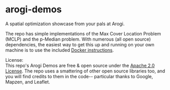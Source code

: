 # arogi-demos
A spatial optimization showcase from your pals at Arogi.

The repo has simple implementations of the Max Cover Location Problem (MCLP) and the p-Median problem. With numerous (all open source) dependencies, the easiest way to get this up and running on your own machine is to use the included [Docker instructions](docker-instructions.md). 

License:  
This repo's Arogi Demos are free & open source under the [Apache 2.0 License](LICENSE.md). The repo uses a smattering of other open source libraries too, and you will find credits to them in the code-- particular thanks to Google, Mapzen, and Leaflet.
